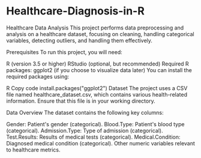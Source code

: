 # Healthcare-Diagnosis-in-R
Healthcare Data Analysis
This project performs data preprocessing and analysis on a healthcare dataset, focusing on cleaning, handling categorical variables, detecting outliers, and handling them effectively.

Prerequisites
To run this project, you will need:

R (version 3.5 or higher)
RStudio (optional, but recommended)
Required R packages:
ggplot2 (if you choose to visualize data later)
You can install the required packages using:

R
Copy code
install.packages("ggplot2")
Dataset
The project uses a CSV file named healthcare_dataset.csv, which contains various health-related information. Ensure that this file is in your working directory.

Data Overview
The dataset contains the following key columns:

Gender: Patient's gender (categorical).
Blood.Type: Patient's blood type (categorical).
Admission.Type: Type of admission (categorical).
Test.Results: Results of medical tests (categorical).
Medical.Condition: Diagnosed medical condition (categorical).
Other numeric variables relevant to healthcare metrics.
